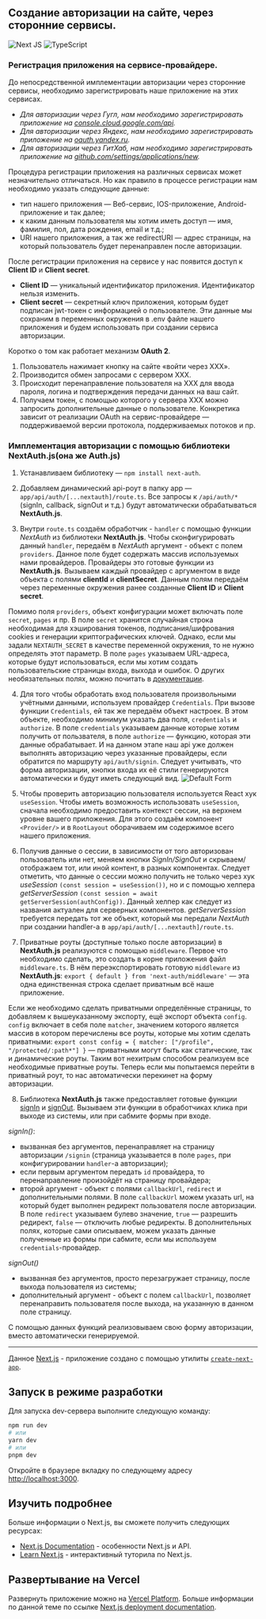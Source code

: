## Создание авторизации на сайте, через сторонние сервисы.

![Next JS](https://img.shields.io/badge/Next-black?style=for-the-badge&logo=next.js&logoColor=white)
![TypeScript](https://img.shields.io/badge/typescript-%23007ACC.svg?style=for-the-badge&logo=typescript&logoColor=white)

### Регистрация приложения на сервисе-провайдере.
До непосредственной имплементации авторизации через сторонние сервисы, необходимо зарегистрировать наше приложение на этих сервисах.

- *Для авторизации через Гугл, нам необходимо зарегистрировать приложение на [console.cloud.google.com/api](console.cloud.google.com/api).*
- *Для авторизации через Яндекс, нам необходимо зарегистрировать приложение на [oauth.yandex.ru](oauth.yandex.ru).*
- *Для авторизации через ГитХаб, нам необходимо зарегистрировать приложение на [github.com/settings/applications/new](github.com/settings/applications/new).*

Процедура регистрации приложения на различных сервисах может незначительно отличаться.
Но как правило в процессе регистрации нам необходимо указать следующие данные:
- тип нашего приложения — Веб-сервис, IOS-приложение, Android-приложение и так далее;
- к каким данным пользователя мы хотим иметь доступ — имя, фамилия, пол, дата рождения, email и т.д.;
- URI нашего приложения, а так же redirectURI — адрес страницы, на который пользователь будет перенаправлен после авторизации.

После регистрации приложения на сервисе у нас появится доступ к **Client ID** и **Client secret**.
- **Client ID** — уникальный идентификатор приложения. Идентификатор нельзя изменить.
- **Client secret** — секретный ключ приложения, которым будет подписан jwt-токен с информацией о пользователе.
Эти данные мы сохраним в переменных окружения в .env файле нашего приложения и будем использовать при создании сервиса авторизации.

Коротко о том как работает механизм **OAuth 2**.
1. Пользователь нажимает кнопку на сайте «войти через ХХХ».
2. Производится обмен запросами с сервером XXX.
3. Происходит перенаправление пользователя на ХХХ для ввода пароля, логина и подтверждения передачи данных на ваш сайт.
4. Получаем токен, с помощью которого у сервера ХХХ можно запросить дополнительные данные о пользователе.
Конкретика зависит от реализации OAuth на сервис-провайдере — поддерживаемой версии протокола, поддерживаемых потоков и пр.

### Имплементация авторизации с помощью библиотеки NextAuth.js(она же Auth.js)
1. Устанавливаем библиотеку — `npm install next-auth`.

2. Добавляем динамический api-роут в папку app — `app/api/auth/[...nextauth]/route.ts`.
Все запросы к `/api/auth/*` (signIn, callback, signOut и т.д.) будут автоматически обрабатываться **NextAuth.js**.

3. Внутри `route.ts` создаём обработчик - `handler` с помощью функции *NextAuth* из библиотеки **NextAuth.js**.
Чтобы сконфигурировать данный `handler`, передаём в *NextAuth* аргумент - объект с полем `providers`.
Данное поле будет содержать массив используемых нами провайдеров.
Провайдеры это готовые функции из **NextAuth.js**.
Вызываем каждый провайдер с аргументом в виде объекта с полями **clientId** и **clientSecret**.
Данным полям передаём через переменные окружения ранее созданные **Client ID** и **Client secret**.

Помимо поля `providers`, объект конфигурации может включать поле `secret`, `pages` и пр.
В поле `secret` хранится случайная строка необходимая для хэширования токенов, подписания/шифрования cookies и генерации криптографических ключей.
Однако, если мы задали `NEXTAUTH_SECRET` в качестве переменной окружения, то не нужно определять этот параметр.
В поле `pages` указываем URL-адреса, которые будут использоваться, если мы хотим создать пользовательские страницы входа, выхода и ошибок.
О других необязательных полях, можно почитать в [документации](https://next-auth.js.org/configuration/options).

4. Для того чтобы обработать вход пользователя произвольными учётными данными, используем провайдер `Credentials`.
При вызове функции `Credentials`, ей так же передаём объект настроек.
В этом объекте, необходимо минимум указать два поля, `credentials` и `authorize`.
В поле `credentials` указываем данные которые хотим получить от пользвателя, в поле `authorize` — функцию, которая эти данные обрабатывает.
И на данном этапе наш api уже должен выполнять авторизацию через указанные провайдеры, если обратится по маршруту `api/auth/signin`.
Следует учитывать, что форма авторизации, кнопки входа их её стили генерируются автоматически и будут иметь следующий вид.
![Default Form](/public/default-form.png "Default Form")

5. Чтобы проверить авторизацию пользователя используется React хук `useSession`.
Чтобы иметь возможность использовать `useSession`, сначала необходимо предоставить контекст сессии, на верхнем уровне вашего приложения.
Для этого создаём компонент `<Provider/>` и в `RootLayout` оборачиваем им содержимое всего нашего приложения.

6. Получив данные о сессии, в зависимости от того авторизован пользователь или нет, меняем кнопки *SignIn/SignOut* и скрываем/отображаем тот, или иной контент, в разных компонентах.
Следует отметить, что данные о сессии можно получить не только через хук *useSession* `(const session = useSession())`, но и с помощью хелпера *getServerSession* `(const session = await getServerSession(authConfig))`. Данный хелпер как следует из названия актуален для серверных компонентов.
*getServerSession* требуется передать тот же объект, который мы передали *NextAuth* при создании handler-а в `app/api/auth/[...nextauth]/route.ts`.

7. Приватные роуты (доступные только после авторизации) в **NextAuth.js** реализуются с помощью `middleware`.
Первое что необходимо сделать, это создать в корне приложения файл `middleware.ts`.
В нём переэкспортировать готовую `middleware` из **NextAuth.js**:
`export { default } from 'next-auth/middleware'` — эта одна единственная строка сделает приватным всё наше приложение.

Если же необходимо сделать приватными определённые страницы, то добавляем к вышеуказанному экспорту, ещё экспорт объекта `config`.
`config` включает в себя поле `matcher`, значением которого является массив в котором перечислены все роуты, которые мы хотим сделать приватными:
`export const config = { matcher: ["/profile", "/protected/:path*"] }` — приватными могут быть как статические, так и динамические роуты.
Таким вот нехитрым способом реализуем все необходимые приватные роуты.
Теперь если мы попытаемся перейти в приватный роут, то нас автоматически перекинет на форму авторизации.

8. Библиотека **NextAuth.js** также предоставляет готовые функции [signIn](https://next-auth.js.org/getting-started/client#signin) и [signOut](https://next-auth.js.org/getting-started/client#signout).
Вызываем эти функции в обработчиках клика при выходе из системы, или при сабмите формы при входе.

*signIn()*:
- вызванная без аргументов, перенаправляет на страницу авторизации `/signin` (страница указывается в поле `pages`, при конфигурировании `handler`-а авторизации);
- если первым аргументом передать `id` провайдера, то перенаправление произойдёт на страницу провайдера;
- второй аргумент - объект с полями `callbackUrl`, `redirect` и дополнительными полями.
В поле `callbackUrl` можем указать url, на который будет выполнен редирект пользователя после авторизации.
В поле `redirect` указываем булево значение, `true` — разрешить редирект, `false` — отключить любые редиректы.
В дополнительных полях, которые сами описываем, можем указать данные полученные из формы при сабмите, если мы используем `credentials`-провайдер.

*signOut()*
- вызванная без аргументов, просто перезагружает страницу, после выхода пользователя из системы;
- дополнительный аргумент - объект с полем `callbackUrl`, позволяет перенаправить пользователя после выхода, на указанную в данном поле страницу.

С помощью данных функций реализовываем свою форму авторизации, вместо автоматически генерируемой.

---

Данное [Next.js](https://nextjs.org/) - приложение создано с помощью утилиты [`create-next-app`](https://github.com/vercel/next.js/tree/canary/packages/create-next-app).

## Запуск в режиме разработки
Для запуска dev-сервера выполните следующую команду:

```bash
npm run dev
# или
yarn dev
# или
pnpm dev
```
Откройте в браузере вкладку по следующему адресу [http://localhost:3000](http://localhost:3000).

## Изучить подробнее

Больше информации о Next.js, вы сможете получить следующих ресурсах:
- [Next.js Documentation](https://nextjs.org/docs) - особенности Next.js и API.
- [Learn Next.js](https://nextjs.org/learn) - интерактивный туторила по Next.js.

## Развертывание на Vercel

Развернуть приложение можно на [Vercel Platform](https://vercel.com/new?utm_medium=default-template&filter=next.js&utm_source=create-next-app&utm_campaign=create-next-app-readme).
Больше информации по данной теме по ссылке [Next.js deployment documentation](https://nextjs.org/docs/deployment).
